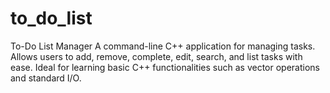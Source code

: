 # to_do_list
To-Do List Manager A command-line C++ application for managing tasks. Allows users to add, remove, complete, edit, search, and list tasks with ease. Ideal for learning basic C++ functionalities such as vector operations and standard I/O.
